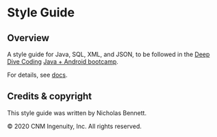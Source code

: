 # Style Guide

## Overview

A style guide for Java, SQL, XML, and JSON, to be followed in the [Deep Dive Coding](https://deepdivecoding.com/) [Java + Android bootcamp](https://deepdivecoding.com/java-android/).

For details, see [docs](docs/).

## Credits &amp; copyright

This style guide was written by Nicholas Bennett.

&copy; 2020 CNM Ingenuity, Inc. All rights reserved.
